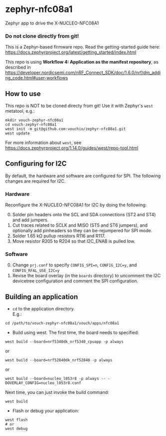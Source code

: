 # zephyr-nfc08a1
Zephyr app to drive the X-NUCLEO-NFC08A1

### Do not clone directly from git!

This is a Zephyr-based firmware repo.
Read the getting-started guide here: <https://docs.zephyrproject.org/latest/getting_started/index.html>

This repo is using **Workflow 4: Application as the manifest repository**,
as described in <https://developer.nordicsemi.com/nRF_Connect_SDK/doc/1.6.0/nrf/dm_adding_code.html#user-workflows>


## How to use

This repo is NOT to be cloned directy from git!
Use it with Zephyr's `west` metatool, e.g.:
```
mkdir vouch-zephyr-nfc08a1
cd vouch-zephyr-nfc08a1
west init -m git@github.com:vouchio/zephyr-nfc08a1.git
west update
```

For more information about `west`, see <https://docs.zephyrproject.org/1.14.0/guides/west/repo-tool.html>

## Configuring for I2C

By default, the hardware and software are configured for SPI. The following changes are required for I2C.

### Hardware

Reconfigure the X-NUCLEO-NFC08A1 for I2C by doing the following:

0. Solder pin headers onto the SCL and SDA connections (ST2 and ST4) and add jumpers.
0. Cut traces related to SCLK and MISO (ST5 and ST6 jumpers), and optionally add pinheaders so they can be-rejumpered for SPI mode.
0. Solder 1.65 kΩ pullup resistors R116 and R117.
0. Move resistor R205 to R204 so that I2C_ENAB is pulled low.


### Software

0. Change `prj.conf` to specify `CONFIG_SPI=n`, `CONFIG_I2C=y`, and `CONFIG_RFAL_USE_I2C=y`
0. Revise the board overlay (in the `boards` directory) to uncomment the I2C devicetree configuration and comment the SPI configuration.

## Building an application

* `cd` to the application directory.\
 E.g.:
 ```
 cd /path/to/vouch-zephyr-nfc08a1/vouch/apps/nfc08a1
 ```

* Build using west. The first time, the board needs to specified:
 ```
 west build --board=nrf5340dk_nrf5340_cpuapp -p always
 ```
 or
 ```
 west build --board=nrf52840dk_nrf52840 -p always
 ```
 or
 ```
 west build --board=nucleo_l053r8 -p always -- -DOVERLAY_CONFIG=nucleo_l053r8.conf
 ```

 Next time, you can just invoke the build command:
 ```
 west build
 ```

* Flash or debug your application:
 ```
 west flash
 # or
 west debug
 ```
